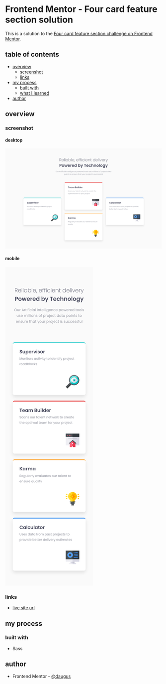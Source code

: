 # Frontend Mentor - Four card feature section solution

This is a solution to the [Four card feature section challenge on Frontend Mentor](https://www.frontendmentor.io/challenges/four-card-feature-section-weK1eFYK). 

## table of contents

- [overview](#overview)
  - [screenshot](#screenshot)
  - [links](#links)
- [my process](#my-process)
  - [built with](#built-with)
  - [what I learned](#what-i-learned)
- [author](#author)

## overview

### screenshot

#### desktop

![](./screenshot-desktop.png)

#### mobile

![](./screenshot-mobile.png)

### links

- [live site url](https://daugus.github.io/fm-four-card-feature)

## my process

### built with

- Sass

## author

<!-- - Website - [daugus](https://dlcde.ml) -->

- Frontend Mentor - [@daugus](https://www.frontendmentor.io/profile/daugus)

